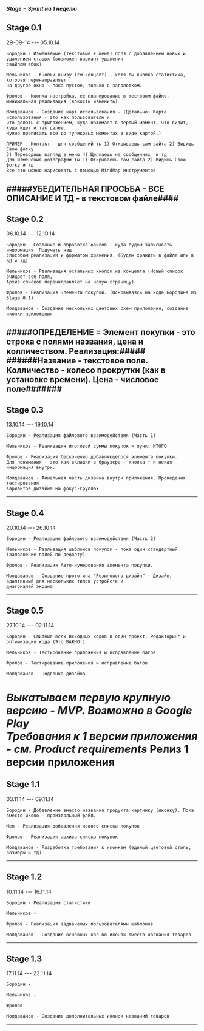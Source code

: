 ***Stage = Sprint на 1 неделю***

## Stage 0.1 ##
29-09-14 --- 05.10.14

	Бородин - Изменяемые (текстовые + цена) поля с добавлением новых и удалением старых (возможен вариант удаления
	свайпом вбок)
	
	Мельников - Кнопки внизу (см концепт) - хотя бы кнопка статистика, которая перенаправляет 
	на другое окно - пока пустое, только с заголовком.
	
	Фролов - Кнопка настройка, ее планирование в тестовом файле, минимальная реализация (яркость изменить)
	
	Молдаванов - Создание карт использования - (Детально: Карта использования - это как пользователю и 
	что делать с приложением, куда нажимает в первый момент, что видит, куда идет и так далее.
	Нужно прописать	все до тупиковых моментах в виде картой.)
	
	ПРИМЕР - Контакт - для сообщений ты 1) Открываешь сам сайта 2) Видишь Свою фотку 
	3) Переводишь взгляд в меню 4) Щелкаешь на сообщениях  и тд
	Для Изменения фотографии ты 1) Открываешь сам сайта 2) Видишь Свою фотку и тд
	Все это можно нарисовать с помощью MindMap инструментов

#####УБЕДИТЕЛЬНАЯ ПРОСЬБА - ВСЕ ОПИСАНИЕ И ТД - в текстовом файле####
--------------------------------------------------------------------------------------------------------------------

## Stage 0.2 ##
06.10.14 --- 12.10.14

	Бородин - Создание и обработка файлов - куда будем записывать информация. Подумать над 
	способом реализации и форматом хранения. (Будем хранить в файле или в БД и тд)
	
	Мельников - Реализация остальных кнопок из концепта (Новый список очищает все поля,
	Архив списков перенаправляет на новую страницу)
	
	Фролов - Реализация Элемента покупки. (Основываясь на коде Бородина из Stage 0.1)
	
	Молдаванов - Создание нескольких цветовых схем приложения, создание иконки приложения
	
#####ОПРЕДЕЛЕНИЕ = Элемент покупки - это строка с полями названия, цена и колличеством. Реализация:#####
######Название - текстовое поле. Колличество - колесо прокрутки (как в установке времени). Цена - числовое поле#######
------------------------------------------------------------------------------------------------------------------------	
	
## Stage 0.3 ##
13.10.14 --- 19.10.14

	Бородин - Реализация файлового взаимодействия (Часть 1)
	
	Мельников - Реализация итоговой суммы покупок = пункт ИТОГО
	
	Фролов - Реализация бесконечно добавляющегося элемента покупки.
	Для понимания - это как вкладки в браузере - кнопка + и некая информация внутри.
	
	Молдаванов - Финальная часть дизайна внутри приложения. Проведения тестирования
	вариантов дизайна на фокус-группах
--------------------------------------------------------------------------------------------------------------------

## Stage 0.4 ##
20.10.14 --- 26.10.14

	Бородин - Реализация файлового взаимодействия (Часть 2)
	
	Мельников - Реализация шаблонов покупок - пока один стандартный (заполнение полей по дефолту)
	
	Фролов - Реализация Авто-нумерования элемента покупки.
	
	Молдаванов - Создание прототипа "Резинового дизайн" - Дизайн, адаптивный для нескольких типов устройств и 
	диагоналей экрана
--------------------------------------------------------------------------------------------------------------------	
	
## Stage 0.5 ##
27.10.14 --- 02.11.14

	Бородин - Слияние всех исходных кодов в один проект. Рефакторинг и оптимизация кода (Это ВАЖНО!)
	
	Мельников - Тестирование приложения и исправление багов
	
	Фролов - Тестирование приложения и исправление багов
	
	Молдаванов - Подгонка дизайна
	
***Выкатываем первую крупную версию - MVP. Возможно в Google Play***	
***Требования к 1 версии приложения - см. Product requirements***
Релиз 1 версии приложения
=========================


## Stage 1.1 ##
03.11.14 --- 09.11.14

	Бородин - Добавление вместо названия продукта картинку (иконку). Пока вместо иконо - произвольный файл.
	
	Мел - Реализация добавления нового списка покупок
	
	Фролов - Реализация архива списка покупок
	
	Молдаванов - Разработка требования к иконкам (единый цветовой стиль, размеры и тд)
--------------------------------------------------------------------------------------------------------------------	
	
## Stage 1.2 ##
10.11.14 --- 16.11.14

	Бородин - Реализация статистики
	
	Мельников - 
	
	Фролов - Реализация задванемых пользователями шаблонов
	
	Молдаванов - Создание основных кол-во иконок вместо названия товаров
--------------------------------------------------------------------------------------------------------------------

## Stage 1.3 ##
17.11.14 --- 22.11.14

	Бородин - 
	
	Мельников - 
	
	Фролов -
	
	Молдаванов - Создание дополнительных иконок названий товаров
--------------------------------------------------------------------------------------------------------------------
